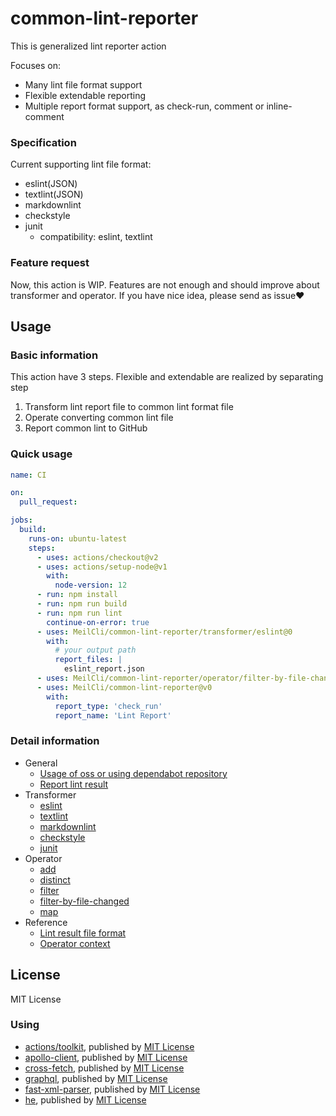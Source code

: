 # common-lint-reporter
This is generalized lint reporter action

Focuses on:
- Many lint file format support
- Flexible extendable reporting
- Multiple report format support, as check-run, comment or inline-comment

### Specification
Current supporting lint file format:
- eslint(JSON)
- textlint(JSON)
- markdownlint
- checkstyle
- junit
  - compatibility: eslint, textlint

### Feature request
Now, this action is WIP. Features are not enough and should improve about transformer and operator. If you have nice idea, please send as issue:heart:

## Usage
### Basic information
This action have 3 steps. Flexible and extendable are realized by separating step

1. Transform lint report file to common lint format file
1. Operate converting common lint file
1. Report common lint to GitHub

### Quick usage
```yml
name: CI

on:
  pull_request:

jobs:
  build:
    runs-on: ubuntu-latest
    steps:
      - uses: actions/checkout@v2
      - uses: actions/setup-node@v1
        with:
          node-version: 12
      - run: npm install
      - run: npm run build
      - run: npm run lint
        continue-on-error: true
      - uses: MeilCli/common-lint-reporter/transformer/eslint@0
        with:
          # your output path
          report_files: |
            eslint_report.json
      - uses: MeilCli/common-lint-reporter/operator/filter-by-file-changed@v0
      - uses: MeilCli/common-lint-reporter@v0
        with:
          report_type: 'check_run'
          report_name: 'Lint Report'
```

### Detail information
- General
  - [Usage of oss or using dependabot repository](documents/oss-or-dependabot-usage.md)
  - [Report lint result](documents/report-lint-result.md)
- Transformer
  - [eslint](documents/transformer/eslint.md)
  - [textlint](documents/transformer/textlint.md)
  - [markdownlint](documents/transformer/markdownlint.md)
  - [checkstyle](documents/transformer/checkstyle.md)
  - [junit](documents/transformer/junit.md)
- Operator
  - [add](documents/operator/add.md)
  - [distinct](documents/operator/distinct.md)
  - [filter](documents/operator/filter.md)
  - [filter-by-file-changed](documents/operator/filter-by-file-changed.md)
  - [map](documents/operator/map.md)
- Reference
  - [Lint result file format](documents/lint-result.md)
  - [Operator context](documents/operator/context.md)

## License
MIT License

### Using
- [actions/toolkit](https://github.com/actions/toolkit), published by [MIT License](https://github.com/actions/toolkit/blob/master/LICENSE.md)
- [apollo-client](https://github.com/apollographql/apollo-client), published by [MIT License](https://github.com/apollographql/apollo-client/blob/main/LICENSE)
- [cross-fetch](https://github.com/lquixada/cross-fetch), published by [MIT License](https://github.com/lquixada/cross-fetch/blob/main/LICENSE)
- [graphql](https://github.com/graphql/graphql-js), published by [MIT License](https://github.com/graphql/graphql-js/blob/main/LICENSE)
- [fast-xml-parser](https://github.com/NaturalIntelligence/fast-xml-parser), published by [MIT License](https://github.com/NaturalIntelligence/fast-xml-parser/blob/master/LICENSE)
- [he](https://github.com/mathiasbynens/he), published by [MIT License](https://github.com/mathiasbynens/he/blob/master/LICENSE-MIT.txt)
